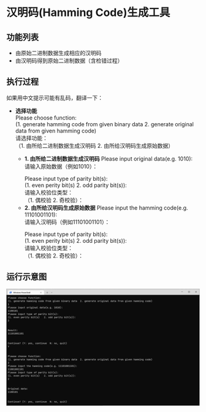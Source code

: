 # 汉明码(Hamming Code)生成工具

## 功能列表

- 由原始二进制数据生成相应的汉明码
- 由汉明码得到原始二进制数据（含检错过程）

## 执行过程

如果用中文提示可能有乱码，翻译一下：

- **选择功能**</br>
   Please choose function: </br>
   (1. generate hamming code from given binary data  2. generate original data from given hamming code)</br>
   请选择功能：</br>
   （1. 由所给二进制数据生成汉明码  2. 由所给汉明码生成原始数据）</br>

  - **1. 由所给二进制数据生成汉明码**
    Please input original data(e.g. 1010): </br>
    请输入原始数据（例如1010）：<p></p>
    Please input type of parity bit(s): </br>
    (1. even perity bit(s)   2. odd parity bit(s)):</br>
    请输入校验位类型：</br>
    （1. 偶校验  2. 奇校验）：</br>
  - **2. 由所给汉明码生成原始数据**
    Please input the hamming code(e.g. 11101001101): </br>
    请输入汉明码（例如11101001101）：<p></p>
    Please input type of parity bit(s): </br>
    (1. even perity bit(s)   2. odd parity bit(s)):</br>
    请输入校验位类型：</br>
    （1. 偶校验  2. 奇校验）：</br>

## 运行示意图

![example](example.png)